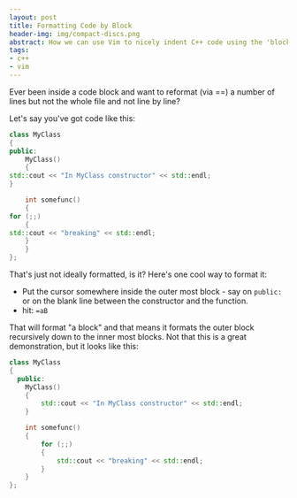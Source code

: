 ```yaml
---
layout: post
title: Formatting Code by Block
header-img: img/compact-discs.png
abstract: How we can use Vim to nicely indent C++ code using the 'block' text object
tags:
- c++
- vim
---
```

Ever been inside a code block and want to reformat (via ==) a number of lines but not the whole file and not line by line?

Let's say you've got code like this:

``` cpp
class MyClass
{
public:
    MyClass()
    {
std::cout << "In MyClass constructor" << std::endl;
}

    int somefunc()
    {
for (;;)
    {
std::cout << "breaking" << std::endl;
    }
    }
};
```

That's just not ideally formatted, is it?  Here's one cool way to format it:

- Put the cursor somewhere inside the outer most block - say on `public:` or on the blank line between the constructor and the function.
- hit: `=aB`

That will format "a block" and that means it formats the outer block recursively down to the inner most blocks.  Not that this is a great demonstration, but it looks like this:

``` cpp
class MyClass
{
  public:
    MyClass()
    {
        std::cout << "In MyClass constructor" << std::endl;
    }

    int somefunc()
    {
        for (;;)
        {
            std::cout << "breaking" << std::endl;
        }
    }
}; 
```
